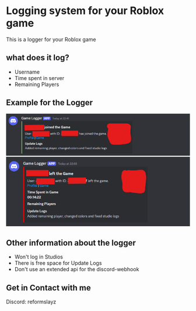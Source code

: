 # Logging system for your Roblox game

This is a logger for your Roblox game

## what does it log?

- Username
- Time spent in server
- Remaining Players

## Example for the Logger

![](./Joinmsg.png)
![](./Leavemsg.png)

## Other information about the logger

- Won't log in Studios
- There is free space for Update Logs
- Don't use an extended api for the discord-webhook

## Get in Contact with me

Discord: reformslayz
